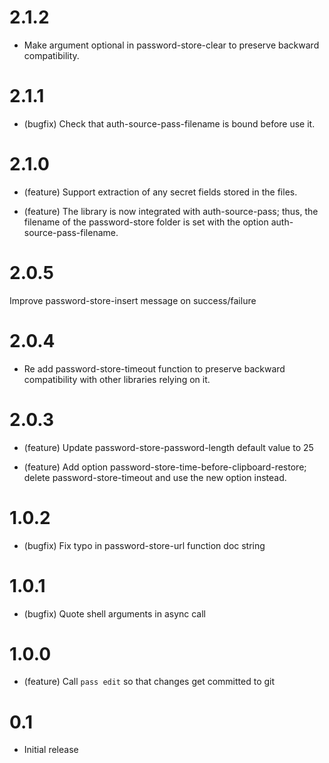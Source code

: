 # 2.1.2

* Make argument optional in password-store-clear to preserve
  backward compatibility.

# 2.1.1

* (bugfix) Check that auth-source-pass-filename is bound before use it.

# 2.1.0

* (feature) Support extraction of any secret fields stored in the files.

* (feature) The library is now integrated with auth-source-pass; thus, the
            filename of the password-store folder is set with the option
            auth-source-pass-filename.

# 2.0.5

Improve password-store-insert message on success/failure

# 2.0.4
	
* Re add password-store-timeout function to preserve backward
  compatibility with other libraries relying on it.
	
# 2.0.3
	
* (feature) Update password-store-password-length default value to 25
	
* (feature) Add option password-store-time-before-clipboard-restore; delete
            password-store-timeout and use the new option instead.
	
# 1.0.2

* (bugfix) Fix typo in password-store-url function doc string

# 1.0.1

* (bugfix) Quote shell arguments in async call

# 1.0.0

* (feature) Call `pass edit` so that changes get committed to git

# 0.1

* Initial release
